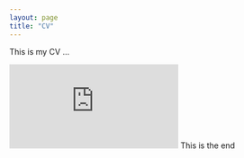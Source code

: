 ```yaml
---
layout: page
title: "CV"
---
```


This is my CV ...

[//]: <> (<embed src="https://github.com/denawk/denawk.github.io/blob/master/assets/CV.pdf" type="application/pdf"/>)
[//]: <> (<embed src="https://denawk.github.io/CV.pdf" type="application/pdf"/>)
<embed src="https://denawk.github.io/assets/CV.pdf" type="application/pdf"/>
This is the end
